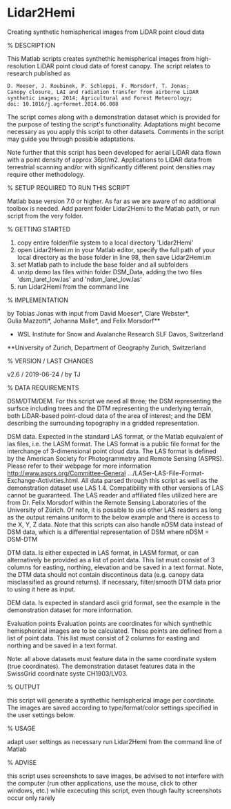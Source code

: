 # Lidar2Hemi
  Creating synthetic hemispherical images from LiDAR point cloud data

% DESCRIPTION

  This Matlab scripts creates synthethic hemispherical images from 
  high-resolution LiDAR point cloud data of forest canopy. The script
  relates to research published as
  
    D. Moeser, J. Roubinek, P. Schleppi, F. Morsdorf, T. Jonas;
    Canopy closure, LAI and radiation transfer from airborne LiDAR
    synthetic images; 2014; Agricultural and Forest Meteorology;
    doi: 10.1016/j.agrformet.2014.06.008
  
  The script comes along with a demonstration dataset which is provided
  for the purpose of testing the script's functionality. Adaptations
  might become necessary as you apply this script to other datasets.
  Comments in the script may guide you through possible adaptations.
   
  Note further that this script has been developed for aerial LiDAR 
  data flown with a point density of approx 36pt/m2. Applications to
  LiDAR data from terrestrial scanning and/or with significantly
  different point densities may require other methodology.

% SETUP REQUIRED TO RUN THIS SCRIPT

  Matlab base version 7.0 or higher. As far as we are aware of no 
  additional toolbox is needed. Add parent folder Lidar2Hemi
  to the Matlab path, or run script from the very folder.
  
% GETTING STARTED

  1) copy entire folder/file system to a local directory 'Lidar2Hemi'
  2) open Lidar2Hemi.m in your Matlab editor, specify the full path 
     of your local directory as the base folder in line 98, then save
     Lidar2Hemi.m
  3) set Matlab path to include the base folder and all subfolders
  4) unzip demo las files within folder DSM_Data, adding the two
     files 'dsm_laret_low.las' and 'ndsm_laret_low.las'
  5) run Lidar2Hemi from the command line 

% IMPLEMENTATION

  by Tobias Jonas with input from David Moeser*, Clare Webster*,  
  Gulia Mazzotti*, Johanna Malle*, and Felix Morsdorf**
  
  * WSL Institute for Snow and Avalanche Research SLF
    Davos, Switzerland
     
  **University of Zurich, Department of Geography
    Zurich, Switzerland 
  
% VERSION / LAST CHANGES

  v2.6 / 2019-06-24 / by TJ
  
% DATA REQUIREMENTS

  DSM/DTM/DEM. For this script we need all three; the DSM representing
    the surfsce including trees and the DTM representing the underlying
    terrain, both LiDAR-based point-cloud data of the area of interest;
    and the DEM describing the surrounding topography in a gridded 
    representation.
    
  DSM data. Expected in the standard LAS format, or the Matlab 
    equivalent of las files, i.e. the LASM format. The LAS format is a 
    public file format for the interchange of 3-dimensional point cloud
    data. The LAS format is defined by the American Society for 
    Photogrammetry and Remote Sensing (ASPRS). Please refer to their 
    webpage for more information http://www.asprs.org/Committee-General
    .../LASer-LAS-File-Format-Exchange-Activities.html. 
    All data parsed through this script as well as the demonstration
    dataset use LAS 1.4. Compatibility with other versions of LAS
    cannot be guaranteed. The LAS reader and affiliated files
    utilized here are from Dr. Felix Morsdorf within the Remote Sensing
    Laboratories of the University of Zürich. Of note, it is possible
    to use other LAS readers as long as the output remains uniform to
    the below example and there is access to the X, Y, Z data. Note
    that this scripts can also handle nDSM data instead of DSM data,
    which is a differential representation of DSM where nDSM = DSM-DTM
    
  DTM data. Is either expected in LAS format, in LASM format, or can 
    alternatively be provided as a list of point data. This list must
    consist of 3 columns for easting, northing, elevation and be saved 
    in a text format. Note, the DTM data should not contain 
    discontinous data (e.g. canopy data misclassified as ground 
    returns). If necessary, filter/smooth DTM data prior to using it 
    here as input.
    
  DEM data. Is expected in standard ascii grid format, see the example
    in the demonstration dataset for more information.
    
  Evaluation points
    Evaluation points are coordinates for which synthethic
    hemispherical images are to be calculated. These points are defined
    from a list of point data. This list must consist of 2 columns
    for easting and northing and be saved in a text format.
    
  Note: all above datasets must feature data in the same coordinate 
    system (true coordinates). The demonstration dataset features data 
    in the SwissGrid coordinate syste CH1903/LV03.
    
% OUTPUT

  this script will generate a synthethic hemispherical image per
  coordinate. The images are saved according to type/format/color
  settings specified in the user settings below. 
  
% USAGE

  adapt user settings as necessary
  run Lidar2Hemi from the command line of Matlab
  
% ADVISE

  this script uses screenshots to save images, be advised to not 
  interfere with the computer (run other applications, use the mouse, 
  click to other windows, etc.) while excecuting this script, even
  though faulty screenshots occur only rarely
